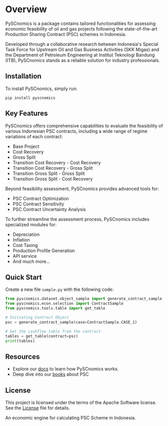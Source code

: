# Overview

PySCnomics is a package contains tailored functionalities for assessing economic feasibility of oil and gas projects following the state-of-the-art Production Sharing Contract (PSC) schemes in Indonesia. 

Developed through a collaborative research between Indonesia's Special Task Force for Upstream Oil and Gas Business Activities (SKK Migas) and the Department of Petroleum Engineering at Institut Teknologi Bandung (ITB), PySCnomics stands as a reliable solution for industry professionals.


## Installation
To install PySCnomics, simply run:

`pip install pyscnomics`


## Key Features
PySCnomics offers comprehensive capabilities to evaluate the feasibility of various Indonesian PSC contracts, including a wide range of regime variations of each contract: 
- Base Project
- Cost Recovery
- Gross Split
- Transition Cost Recovery - Cost Recovery
- Transition Cost Recovery - Gross Split
- Transition Gross Split - Gross Split 
- Transition Gross Split - Cost Recovery

Beyond feasibility assessment, PySCnomics provides advanced tools for:
- PSC Contract Optimization
- PSC Contract Sensitivity
- PSC Contract Uncertainty Analysis

To further streamline the assessment process, PySCnomics includes specialized modules for:
- Depreciation
- Inflation
- Cost Taxing
- Production Profile Generation
- API service
- And much more...

## Quick Start
Create a new file `sample.py` with the following code:

```python
from pyscnomics.dataset.object_sample import generate_contract_sample
from pyscnomics.econ.selection import ContractSample
from pyscnomics.tools.table import get_table

# Initiating Contract Object
psc = generate_contract_sample(case=ContractSample.CASE_1)

# Get the cashflow table from the contract
tables = get_table(contract=psc)
print(tables)
```

## Resources
- Explore our [docs](https://docs.readthedocs.io/en/stable/) to learn how PySCnomics works.
- Deep dive into our [books](https://isbn.perpusnas.go.id/) about PSC  


## License
This project is licensed under the terms of the Apache Software license. See the [License](https://github.com/fajril/pyscnomics/blob/main/LICENSE) file for details.

An economic engine for calculating PSC Scheme in Indonesia.
